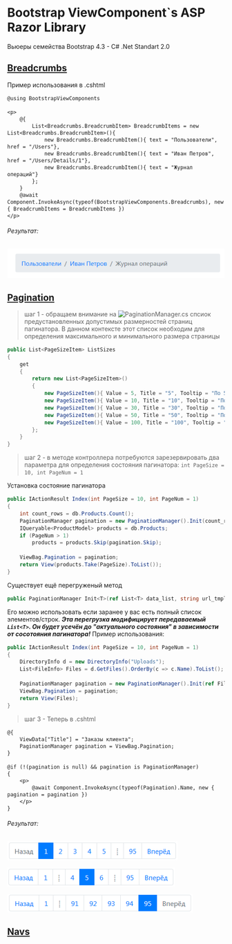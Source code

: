 # Bootstrap ViewComponent`s ASP Razor Library
Вьюеры семейства Bootstrap 4.3 - C# .Net Standart 2.0


## [Breadcrumbs](https://getbootstrap.com/docs/4.3/components/breadcrumb/)
Пример использования в .cshtml
```cshtml
@using BootstrapViewComponents

<p>
    @{
        List<Breadcrumbs.BreadcrumbItem> BreadcrumbItems = new List<Breadcrumbs.BreadcrumbItem>(){
            new Breadcrumbs.BreadcrumbItem(){ text = "Пользователи", href = "/Users"},
            new Breadcrumbs.BreadcrumbItem(){ text = "Иван Петров", href = "/Users/Details/1"},
            new Breadcrumbs.BreadcrumbItem(){ text = "Журнал операций"}
        };
    }
    @await Component.InvokeAsync(typeof(BootstrapViewComponents.Breadcrumbs), new { BreadcrumbItems = BreadcrumbItems })
</p>
```

###### Результат:

![Bootstrap - breadcrumb demo](./demo/Breadcrumb.png)


## [Pagination](https://getbootstrap.com/docs/4.3/components/pagination/)

> шаг 1 - обращаем внимание на ![PaginationManager.cs](https://github.com/badhitman/BootstrapViewComponentsRazorLibrary/blob/master/Service/PaginationManager.cs) спсиок предустановленных допустимых размерностей страниц пагинатора.
В данном контексте этот список необходим для определения максимального и минимального размера страницы

```c#
public List<PageSizeItem> ListSizes
{
	get
	{
		return new List<PageSizeItem>()
		{
			new PageSizeItem(){ Value = 5, Title = "5", Tooltip = "По 5 элементов на странице" },
			new PageSizeItem(){ Value = 10, Title = "10", Tooltip = "По 10 элементов на странице" },
			new PageSizeItem(){ Value = 30, Title = "30", Tooltip = "По 30 элементов на странице" },
			new PageSizeItem(){ Value = 50, Title = "50", Tooltip = "По 50 элементов на странице" },
			new PageSizeItem(){ Value = 100, Title = "100", Tooltip = "По 100 элементов на странице" }
		};
	}
}
```

> шаг 2 - в методе контроллера потребуются зарезервировать два параметра для определения состояния пагинатора: `int PageSize = 10, int PageNum = 1`


Установка состояние пагинатора
```c#
public IActionResult Index(int PageSize = 10, int PageNum = 1)
{
	int count_rows = db.Products.Count();
	PaginationManager pagination = new PaginationManager().Init(count_rows, this.HttpContext.Request.Path.Value + "?", PageNum, PageSize);
	IQueryable<ProductModel> products = db.Products;
	if (PageNum > 1)
		products = products.Skip(pagination.Skip);
	
	ViewBag.Pagination = pagination;
	return View(products.Take(PageSize).ToList());
}
```

Существует ещё перегруженый метод 
```c#
public PaginationManager Init<T>(ref List<T> data_list, string url_tmpl, int _PageNum, int _PageSize)
```
Его можно использовать если заранее у вас есть полный список элементов/строк.
***Эта перегрузка модифицирует передаваемый `List<T>`. Он будет усечён до "актуального состояния" в зависимости от сосотояния пагинатора!*** 
Пример использования:
```c#
public IActionResult Index(int PageSize = 10, int PageNum = 1)
{
	DirectoryInfo d = new DirectoryInfo("Uploads");
	List<FileInfo> Files = d.GetFiles().OrderBy(c => c.Name).ToList();
	
	PaginationManager pagination = new PaginationManager().Init(ref Files, this.HttpContext.Request.Path.Value + "?", PageNum, PageSize);
	ViewBag.Pagination = pagination;
	return View(Files);
}
```

> шаг 3 - Теперь в .cshtml 

```cshtml
@{
    ViewData["Title"] = "Заказы клиента";
    PaginationManager pagination = ViewBag.Pagination;
}

@if (!(pagination is null) && pagination is PaginationManager)
{
    <p>
        @await Component.InvokeAsync(typeof(Pagination).Name, new { pagination = pagination })
    </p>
}
```

###### Результат:

![Bootstrap - pagination demo 1](./demo/Pagination.png)

![Bootstrap - pagination demo 2](./demo/Pagination2.png)

![Bootstrap - pagination demo 3](./demo/Pagination3.png)



## [Navs](https://getbootstrap.com/docs/4.3/components/navs/)
